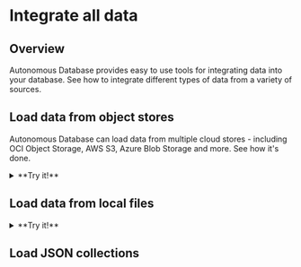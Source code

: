 # Integrate all data

## Overview
Autonomous Database provides easy to use tools for integrating data into your database. See how to integrate different types of data from a variety of sources.

## Load data from object stores
Autonomous Database can load data from multiple cloud stores - including OCI Object Storage, AWS S3, Azure Blob Storage and more. See how it's done.

[](youtube:3yMgKifFwG4)

<details>
<summary>**Try it!**</summary>

Use the demo user and load data:

* [Go to Database Actions](https://qggemtywectzfj9-db20220725133708.adb.sa-saopaulo-1.oraclecloudapps.com/ords/demo/_sdw/)
* Log in as demo / cloudWorld2022#

</details>

## Load data from local files
[](youtube:wp5ytZnVnIc)

<details>
<summary>**Try it!**</summary>

Use the demo user and load data:

* [Download a sample custome demographics file](https://objectstorage.us-ashburn-1.oraclecloud.com/n/c4u04/b/moviestream_landing/o/customer_extension/customer-extension.csv)
* [Go to Database Actions](https://qggemtywectzfj9-db20220725133708.adb.sa-saopaulo-1.oraclecloudapps.com/ords/demo/_sdw/)
* Log in as demo / cloudWorld2022#

</details>

## Load JSON collections
[](youtube:ragT_J7FuaQ)

